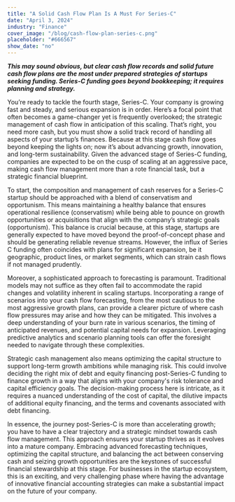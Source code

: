 ```yaml
---
title: "A Solid Cash Flow Plan Is A Must For Series-C"
date: "April 3, 2024"
industry: "Finance"
cover_image: "/blog/cash-flow-plan-series-c.png"
placeholder: "#666567"
show_date: "no"
---
```

***This may sound obvious, but clear cash flow records and solid future cash flow plans are the most under prepared strategies of startups seeking funding. Series-C funding goes beyond bookkeeping; it requires planning and strategy.*** 

You’re ready to tackle the fourth stage, Series-C. Your company is growing fast and steady, and serious expansion is in order. Here’s a focal point that often becomes a game-changer yet is frequently overlooked; the strategic management of cash flow in anticipation of this scaling. That’s right, you need more cash, but you must show a solid track record of handling all aspects of your startup’s finances. Because at this stage cash flow goes beyond keeping the lights on; now it’s about advancing growth, innovation, and long-term sustainability. Given the advanced stage of Series-C funding, companies are expected to be on the cusp of scaling at an aggressive pace, making cash flow management more than a rote financial task, but a strategic financial blueprint.

To start, the composition and management of cash reserves for a Series-C startup should be approached with a blend of conservatism and opportunism. This means maintaining a healthy balance that ensures operational resilience (conservatism) while being able to pounce on growth opportunities or acquisitions that align with the company’s strategic goals (opportunism). This balance is crucial because, at this stage, startups are generally expected to have moved beyond the proof-of-concept phase and should be generating reliable revenue streams. However, the influx of Series C funding often coincides with plans for significant expansion, be it geographic, product lines, or market segments, which can strain cash flows if not managed prudently.

Moreover, a sophisticated approach to forecasting is paramount. Traditional models may not suffice as they often fail to accommodate the rapid changes and volatility inherent in scaling startups. Incorporating a range of scenarios into your cash flow forecasting, from the most cautious to the most aggressive growth plans, can provide a clearer picture of where cash flow pressures may arise and how they can be mitigated. This involves a deep understanding of your burn rate in various scenarios, the timing of anticipated revenues, and potential capital needs for expansion. Leveraging predictive analytics and scenario planning tools can offer the foresight needed to navigate through these complexities.

Strategic cash management also means optimizing the capital structure to support long-term growth ambitions while managing risk. This could involve deciding the right mix of debt and equity financing post-Series-C funding to finance growth in a way that aligns with your company's risk tolerance and capital efficiency goals. The decision-making process here is intricate, as it requires a nuanced understanding of the cost of capital, the dilutive impacts of additional equity financing, and the terms and covenants associated with debt financing.

In essence, the journey post-Series-C is more than accelerating growth; you have to have a clear trajectory and a strategic mindset towards cash flow management. This approach ensures your startup thrives as it evolves into a mature company. Embracing advanced forecasting techniques, optimizing the capital structure, and balancing the act between conserving cash and seizing growth opportunities are the keystones of successful financial stewardship at this stage. For businesses in the startup ecosystem, this is an exciting, and very challenging phase where having the advantage of innovative financial accounting strategies can make a substantial impact on the future of your company.
